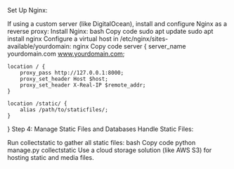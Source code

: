 Set Up Nginx:

If using a custom server (like DigitalOcean), install and configure Nginx as a reverse proxy:
Install Nginx:
bash
Copy code
sudo apt update
sudo apt install nginx
Configure a virtual host in /etc/nginx/sites-available/yourdomain:
nginx
Copy code
server {
    server_name yourdomain.com www.yourdomain.com;

    location / {
        proxy_pass http://127.0.0.1:8000;
        proxy_set_header Host $host;
        proxy_set_header X-Real-IP $remote_addr;
    }

    location /static/ {
        alias /path/to/staticfiles/;
    }
}
Step 4: Manage Static Files and Databases
Handle Static Files:

Run collectstatic to gather all static files:
bash
Copy code
python manage.py collectstatic
Use a cloud storage solution (like AWS S3) for hosting static and media files.